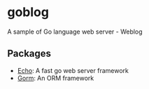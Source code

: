 # goblog

A sample of Go language web server - Weblog

## Packages
* [Echo](https://github.com/labstack/echo): A fast go web server framework
* [Gorm](https://gorm.io/gorm): An ORM framework